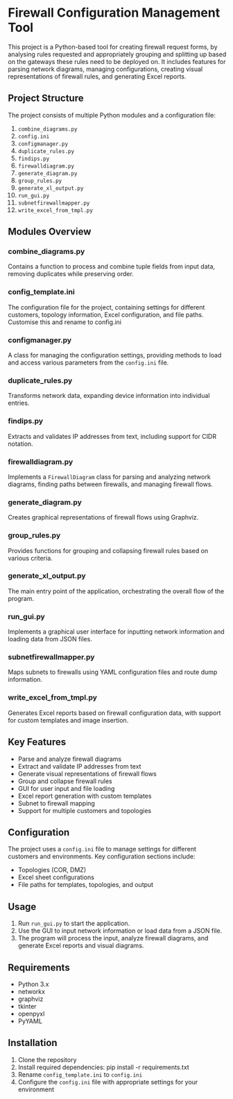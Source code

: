 # Firewall Configuration Management Tool

This project is a Python-based tool for creating firewall request forms, by analysing rules requested and appropriately grouping and splitting up based on the gateways these rules need to be deployed on. It includes features for parsing network diagrams, managing configurations, creating visual representations of firewall rules, and generating Excel reports.

## Project Structure

The project consists of multiple Python modules and a configuration file:

1. `combine_diagrams.py`
2. `config.ini`
3. `configmanager.py`
4. `duplicate_rules.py`
5. `findips.py`
6. `firewalldiagram.py`
7. `generate_diagram.py`
8. `group_rules.py`
9. `generate_xl_output.py`
10. `run_gui.py`
11. `subnetfirewallmapper.py`
12. `write_excel_from_tmpl.py`

## Modules Overview

### combine_diagrams.py
Contains a function to process and combine tuple fields from input data, removing duplicates while preserving order.

### config_template.ini
The configuration file for the project, containing settings for different customers, topology information, Excel configuration, and file paths.
Customise this and rename to config.ini

### configmanager.py
A class for managing the configuration settings, providing methods to load and access various parameters from the `config.ini` file.

### duplicate_rules.py
Transforms network data, expanding device information into individual entries.

### findips.py
Extracts and validates IP addresses from text, including support for CIDR notation.

### firewalldiagram.py
Implements a `FirewallDiagram` class for parsing and analyzing network diagrams, finding paths between firewalls, and managing firewall flows.

### generate_diagram.py
Creates graphical representations of firewall flows using Graphviz.

### group_rules.py
Provides functions for grouping and collapsing firewall rules based on various criteria.

### generate_xl_output.py
The main entry point of the application, orchestrating the overall flow of the program.

### run_gui.py
Implements a graphical user interface for inputting network information and loading data from JSON files.

### subnetfirewallmapper.py
Maps subnets to firewalls using YAML configuration files and route dump information.

### write_excel_from_tmpl.py
Generates Excel reports based on firewall configuration data, with support for custom templates and image insertion.

## Key Features

- Parse and analyze firewall diagrams
- Extract and validate IP addresses from text
- Generate visual representations of firewall flows
- Group and collapse firewall rules
- GUI for user input and file loading
- Excel report generation with custom templates
- Subnet to firewall mapping
- Support for multiple customers and topologies

## Configuration

The project uses a `config.ini` file to manage settings for different customers and environments. Key configuration sections include:

- Topologies (COR, DMZ)
- Excel sheet configurations
- File paths for templates, topologies, and output

## Usage

1. Run `run_gui.py` to start the application.
2. Use the GUI to input network information or load data from a JSON file.
3. The program will process the input, analyze firewall diagrams, and generate Excel reports and visual diagrams.

## Requirements

- Python 3.x
- networkx
- graphviz
- tkinter
- openpyxl
- PyYAML

## Installation

1. Clone the repository
2. Install required dependencies: pip install -r requirements.txt
3. Rename `config_template.ini` to `config.ini`
4. Configure the `config.ini` file with appropriate settings for your environment